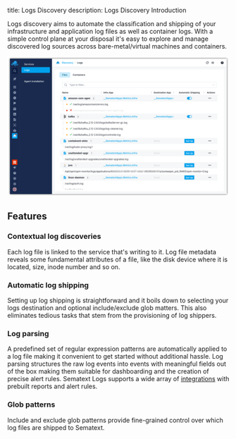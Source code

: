 title: Logs Discovery
description: Logs Discovery Introduction

Logs discovery aims to automate the classification and shipping of your infrastructure and application log files as well as container logs. With a simple control plane at your disposal it's easy to explore and manage discovered log sources across bare-metal/virtual machines and containers.

![Logs Discovery](images/logs-start-page.png)

## Features

### Contextual log discoveries

Each log file is linked to the service that's writing to it. Log file metadata reveals some fundamental attributes of a file, like the disk device where it is located, size, inode number and so on.

### Automatic log shipping

Setting up log shipping is straightforward and it boils down to selecting your logs destination and optional include/exclude glob matters. This also eliminates tedious tasks that stem from the provisioning of log shippers.

### Log parsing

A predefined set of regular expression patterns are automatically applied to a log file making it convenient to get started without additional hassle. Log parsing structures the raw log events into events with meaningful fields out of the box making them suitable for dashboarding and the creation of precise alert rules. Sematext Logs supports a wide array of [integrations](https://sematext.com/docs/integration/#logging) with prebuilt reports and alert rules.

### Glob patterns

Include and exclude glob patterns provide fine-grained control over which log files are shipped to Sematext.
